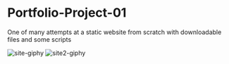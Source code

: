 # Portfolio-Project-01
One of many attempts at a static website from scratch with downloadable files and some scripts

![site-giphy](https://user-images.githubusercontent.com/94889720/168604492-e406d42c-3b62-466a-abb8-3f664d800408.gif)
![site2-giphy](https://user-images.githubusercontent.com/94889720/168605058-a06025d3-430f-4b68-8ebb-446e5c521dcd.gif)
